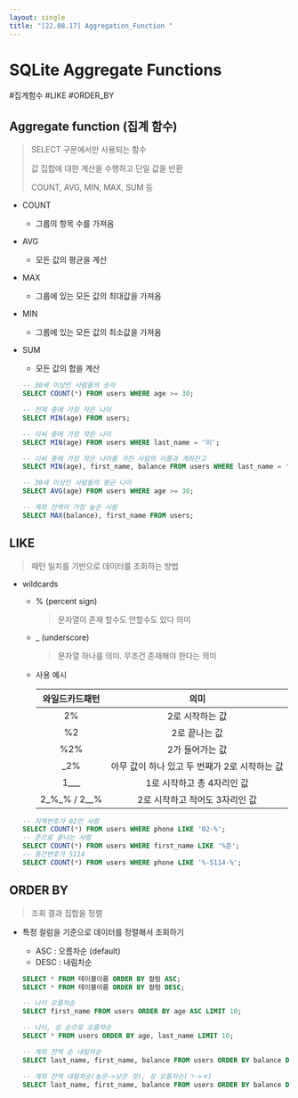```yaml
---
layout: single
title: "[22.08.17] Aggregation_Function "
---
```

# SQLite Aggregate Functions

#집계함수 #LIKE #ORDER_BY

## Aggregate function (집계 함수)

> SELECT 구문에서만 사용되는 함수
>
> 값 집합에 대한 계산을 수행하고 단일 값을 반환
>
> COUNT, AVG, MIN, MAX, SUM 등

- COUNT

  - 그룹의 항목 수를 가져옴

- AVG

  - 모든 값의 평균을 계산

- MAX

  - 그룹에 있는 모든 값의 최대값을 가져옴

- MIN

  - 그룹에 있는 모든 값의 최소값을 가져옴

- SUM

  - 모든 값의 합을 계산

  ```sql
  -- 30세 이상인 사람들의 숫자
  SELECT COUNT(*) FROM users WHERE age >= 30;
  
  -- 전체 중에 가장 작은 나이
  SELECT MIN(age) FROM users;
  
  -- 이씨 중에 가장 작은 나이
  SELECT MIN(age) FROM users WHERE last_name = '이';
  
  -- 이씨 중에 가장 작은 나이를 가진 사람의 이름과 계좌잔고
  SELECT MIN(age), first_name, balance FROM users WHERE last_name = '이';
  
  -- 30세 이상인 사람들의 평균 나이
  SELECT AVG(age) FROM users WHERE age >= 30;
  
  -- 계좌 잔액이 가장 높은 사람
  SELECT MAX(balance), first_name FROM users;
  ```



## LIKE

> 패턴 일치를 기반으로 데이터를 조회하는 방법

- wildcards

  - % (percent sign)

    > 문자열이 존재 할수도 안할수도 있다 의미

  - _ (underscore)

    > 문자열 하나를 의미. 무조건 존재해야 한다는 의미

  - 사용 예시

    |  와일드카드패턴  |                     의미                      |
    | :--------------: | :-------------------------------------------: |
    |        2%        |                2로 시작하는 값                |
    |        %2        |                 2로 끝나는 값                 |
    |       %2%        |                2가 들어가는 값                |
    |       _2%        | 아무 값이 하나 있고 두 번째가 2로 시작하는 값 |
    |       1___       |          1로 시작하고 총 4자리인 값           |
    | 2\_%\_% / 2\_\_% |        2로 시작하고 적어도 3자리인 값         |

  ```sql
  -- 지역번호가 02인 사람
  SELECT COUNT(*) FROM users WHERE phone LIKE '02-%';
  -- 준으로 끝나는 사람
  SELECT COUNT(*) FROM users WHERE first_name LIKE '%준';
  -- 중간번호가 5114
  SELECT COUNT(*) FROM users WHERE phone LIKE '%-5114-%';
  ```



## ORDER BY

> 조회 결과 집합을 정렬

- 특정 컬럼을 기준으로 데이터를 정렬해서 조회하기

  - ASC : 오름차순 (default)
  - DESC : 내림차순

  ```sql
  SELECT * FROM 테이블이름 ORDER BY 컬럼 ASC;
  SELECT * FROM 테이블이름 ORDER BY 컬럼 DESC;
  ```

  ```sql
  -- 나이 오름차순 
  SELECT first_name FROM users ORDER BY age ASC LIMIT 10;
  
  -- 나이, 성 순으로 오름차순
  SELECT * FROM users ORDER BY age, last_name LIMIT 10;
  
  -- 계좌 잔액 순 내림차순 
  SELECT last_name, first_name, balance FROM users ORDER BY balance DESC LIMIT 10;
  
  -- 계좌 잔액 내림차순(높은->낮은 것), 성 오름차순(ㄱ->ㅎ)
  SELECT last_name, first_name, balance FROM users ORDER BY balance DESC, last_name ASC LIMIT 10;
  ```

  
